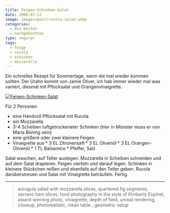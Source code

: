 ```yaml
---
title: Feigen-Schinken-Salat
date: 2009-07-12
image: images/post/rucola-salad.webp
categories: 
  - die-besten
  - nachgekochtes
type: regular
tags: 
  - feige
  - rucola
  - schinken
  - mozzarella
---
```


Ein schnelles Rezept für Sommertage, wenn die mal wieder kommen sollten. Der Urahn kommt von Jamie Oliver, ich hab immer wieder mal was variiert, diesmal mit Pflücksalat und Orangenvinaigrette.

[![Feigen-Schinken-Salat](images/20090712-DSC_2651.jpg "Feigen-Schinken-Salat")](http://www.kochessenz.de/wp-content/uploads/sites/3/2009/07/20090712-DSC_2651.jpg)

Für 2 Personen

* eine Handvoll Pflücksalat mit Rucola
* ein Mozzarella 
* 3-4 Scheiben luftgetrockeneter Schinken (hier in Münster muss er von Maria Büning sein) 
* eine größere oder zwei kleinere Feigen 
* Vinaigrette aus \* 3 EL Zitronensaft \* 3 EL Olivenöl \* 3 EL Orangen-Olivenöl \* 1 TL Balsamico \* Pfeffer, Salz

Salat waschen, auf Teller auslegen. Mozzarella in Scheiben schneiden und auf dem Salat drapieren. Feigen vierteln und darauf legen. Schinken in kleinere Stückchen reißen und ebenfalls auf den Teller geben. Rucola darüberstreuen und Salat mit Vinaigrette beträufeln. Fertig.

----

> aurugula salad with mozzarella slices, quartered fig segments, serrano ham slices, food photography in the style of Kimberly Espinel, award-winning photo, vinaigrette, depth of field, unreal rendering, closeup, photorealistic, clean table , geometric setup